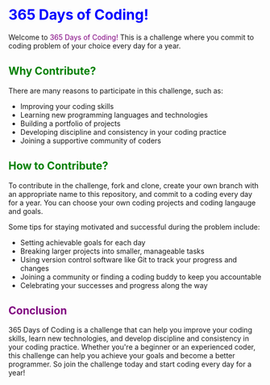 # <span style="color:blue"> 365 Days of Coding! </span>

Welcome to <span style="color:purple">365 Days of Coding!</span> This is a challenge where you commit to coding problem of your choice every day for a year.

## <span style="color:green"> Why Contribute? </span>

There are many reasons to participate in this challenge, such as:

- Improving your coding skills
- Learning new programming languages and technologies
- Building a portfolio of projects
- Developing discipline and consistency in your coding practice
- Joining a supportive community of coders

## <span style="color:green"> How to Contribute? </span>

To contribute in the challenge, fork and clone, create your own branch with an appropriate name to this repository, and commit to a coding every day for a year. You can choose your own coding projects and coding langauge and goals.

Some tips for staying motivated and successful during the problem include:

- Setting achievable goals for each day
- Breaking larger projects into smaller, manageable tasks
- Using version control software like Git to track your progress and changes
- Joining a community or finding a coding buddy to keep you accountable
- Celebrating your successes and progress along the way


## <span style="color:purple"> Conclusion </span>

365 Days of Coding is a challenge that can help you improve your coding skills, learn new technologies, and develop discipline and consistency in your coding practice. Whether you're a beginner or an experienced coder, this challenge can help you achieve your goals and become a better programmer. So join the challenge today and start coding every day for a year!
